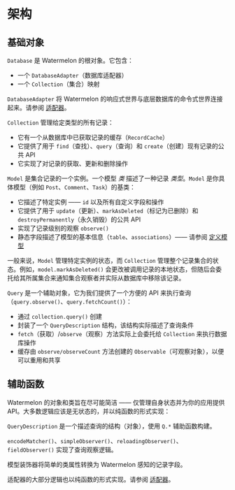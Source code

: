 # 架构

## 基础对象

`Database` 是 Watermelon 的根对象。它包含：
- 一个 `DatabaseAdapter`（数据库适配器）
- 一个 `Collection`（集合）映射

`DatabaseAdapter` 将 Watermelon 的响应式世界与底层数据库的命令式世界连接起来。请参阅 [适配器](./DatabaseAdapters.md)。

`Collection` 管理给定类型的所有记录：
- 它有一个从数据库中已获取记录的缓存（`RecordCache`）
- 它提供了用于 `find`（查找）、`query`（查询）和 `create`（创建）现有记录的公共 API
- 它实现了对记录的获取、更新和删除操作

`Model` 是集合记录的一个实例。一个模型 _类_ 描述了一种记录 _类型_。`Model` 是你具体模型（例如 `Post`、`Comment`、`Task`）的基类：
- 它描述了特定实例 —— `id` 以及所有自定义字段和操作
- 它提供了用于 `update`（更新）、`markAsDeleted`（标记为已删除）和 `destroyPermanently`（永久销毁）的公共 API
- 实现了记录级别的观察 `observe()`
- 静态字段描述了模型的基本信息（`table`、`associations`）—— 请参阅 [定义模型](../Model.md)

一般来说，`Model` 管理特定实例的状态，而 `Collection` 管理整个记录集合的状态。例如，`model.markAsDeleted()` 会更改被调用记录的本地状态，但随后会委托给其所属集合来通知集合观察者并实际从数据库中移除该记录。

`Query` 是一个辅助对象，它为我们提供了一个方便的 API 来执行查询（`query.observe()`、`query.fetchCount()`）：
- 通过 `collection.query()` 创建
- 封装了一个 `QueryDescription` 结构，该结构实际描述了查询条件
- `fetch`（获取）/`observe`（观察）方法实际上会委托给 `Collection` 来执行数据库操作
- 缓存由 `observe/observeCount` 方法创建的 `Observable`（可观察对象），以便可以重用和共享

## 辅助函数

Watermelon 的对象和类旨在尽可能简洁 —— 仅管理自身状态并为你的应用提供 API。大多数逻辑应该是无状态的，并以纯函数的形式实现：

`QueryDescription` 是一个描述查询的结构（对象），使用 `Q.*` 辅助函数构建。

`encodeMatcher()`、`simpleObserver()`、`reloadingObserver()`、`fieldObserver()` 实现了查询观察逻辑。

模型装饰器将简单的类属性转换为 Watermelon 感知的记录字段。

适配器的大部分逻辑也以纯函数的形式实现。请参阅 [适配器](./DatabaseAdapters.md)。
